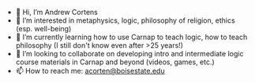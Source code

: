 - 👋 Hi, I’m Andrew Cortens
- 👀 I’m interested in metaphysics, logic, philosophy of religion, ethics (esp. well-being)
- 🌱 I’m currently learning how to use Carnap to teach logic, how to teach philosophy (I still don't know even after >25 years!)
- 💞️ I’m looking to collaborate on developing intro and intermediate logic course materials in Carnap and beyond (videos, games, etc.) 
- 📫 How to reach me:  acorten@boisestate.edu

<!---
acortens/acortens is a ✨ special ✨ repository because its `README.md` (this file) appears on your GitHub profile.
You can click the Preview link to take a look at your changes.
--->
